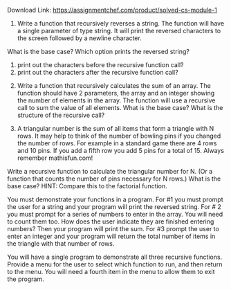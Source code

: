 Download Link: https://assignmentchef.com/product/solved-cs-module-1
<br>
<ol>

 <li>Write a function that recursively reverses a string. The function will have a single parameter of type string.  It will print the reversed characters to the screen followed by a newline character.</li>

</ol>

What is the base case?  Which option prints the reversed string?

<ol>

 <li>print out the characters before the recursive function call?</li>

 <li>print out the characters after the recursive function call?</li>

</ol>




<ol start="2">

 <li>Write a function that recursively calculates the sum of an array. The function should have 2 parameters, the array and an integer showing the number of elements in the array.  The function will use a recursive call to sum the value of all elements.  What is the base case?  What is the structure of the recursive call?</li>

</ol>




<ol start="3">

 <li>A triangular number is the sum of all items that form a triangle with N rows. It may help to think of the number of bowling pins if you changed the number of rows.  For example in a standard game there are 4 rows and 10 pins.  If you add a fifth row you add 5 pins for a total of 15.  Always remember mathisfun.com!</li>

</ol>




Write a recursive function to calculate the triangular number for N.  (Or a function that counts the number of pins necessary for N rows.)  What is the base case?    HINT:  Compare this to the factorial function.




You must demonstrate your functions in a program.  For #1 you must prompt the user for a string and your program will print the reversed string.  For # 2 you must prompt for a series of numbers to enter in the array.  You will need to count them too.  How does the user indicate they are finished entering numbers?  Then your program will print the sum.  For #3 prompt the user to enter an integer and your program will return the total number of items in the triangle with that number of rows.




You will have a single program to demonstrate all three recursive functions.  Provide a menu for the user to select which function to run, and then return to the menu.  You will need a fourth item in the menu to allow them to exit the program.